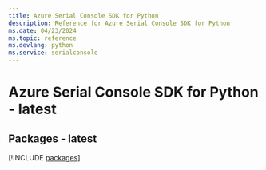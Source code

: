 ```yaml
---
title: Azure Serial Console SDK for Python
description: Reference for Azure Serial Console SDK for Python
ms.date: 04/23/2024
ms.topic: reference
ms.devlang: python
ms.service: serialconsole
---
```

# Azure Serial Console SDK for Python - latest
## Packages - latest
[!INCLUDE [packages](serial-console-index.md)]